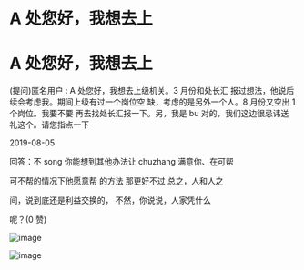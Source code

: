 # A 处您好，我想去上

# A 处您好，我想去上

(提问)匿名用户 : A 处您好，我想去上级机关。3 月份和处长汇 报过想法，他说后续会考虑我。期间上级有过一个岗位空 缺，考虑的是另外一个人。8 月份又空出 1 个岗位。我要不要 再去找处长汇报一下。另，我是 bu 对的，我们这边很忌讳送 礼这个。请您指点一下

2019-08-05

回答：不 song 你能想到其他办法让 chuzhang 满意你、在可帮

可不帮的情况下他愿意帮 的方法 那更好不过 总之，人和人之

间，说到底还是利益交换的， 不然，你说说，人家凭什么

呢？(0 赞)

![image](img/Image_055.png)

![image](img/Image_056.png)